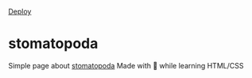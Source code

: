 [Deploy](https://lkotlarenko.github.io/stomatopoda)
# stomatopoda
Simple page about [stomatopoda](https://lkotlarenko.github.io/stomatopoda)
Made with 💚 while learning HTML/CSS
